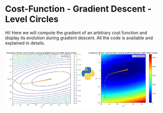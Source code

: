 # Cost-Function - Gradient Descent - Level Circles

Hi! 
Here we will compute the gradient of an arbitrary cost function and display its evolution during gradient descent. 
All the code is available and explained in details.

![alt text](https://github.com/joctet/Gradient-Descent---Evolution-of-the-Cost-Function/blob/main/gradient_descent_visu.png)
